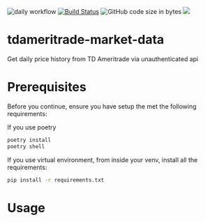 ![daily workflow](https://github.com/hn-antoine/tdameritrade-market-data/actions/workflows/daily_publish_datalake_tdameritrade.yml/badge.svg)
[![Build Status](https://app.travis-ci.com/hn-antoine/tdameritrade-market-data.svg?branch=main)](https://app.travis-ci.com/hn-antoine/tdameritrade-market-data)
![GitHub code size in bytes](https://img.shields.io/github/languages/code-size/hn-antoine/tdameritrade-market-data)
[<img src="https://img.shields.io/github/license/hn-antoine/tdameritrade-market-data">](https://github.com/hn-antoine/tdameritrade-market-data/blob/main/LICENSE)

# tdameritrade-market-data
Get daily price history from TD Ameritrade via unauthenticated api

# Prerequisites

Before you continue, ensure you have setup the  met the following requirements:

If you use poetry

```bash
poetry install
poetry shell
```

If you use virtual environment, from inside your venv, install all the requirements:
```bash
pip install -r requirements.txt
```

# Usage
